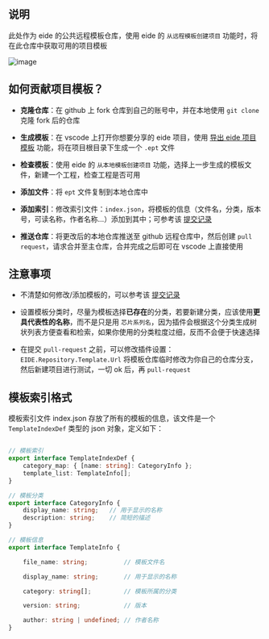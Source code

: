 ## 说明

此处作为 eide 的公共远程模板仓库，使用 eide 的 `从远程模板创建项目` 功能时，将在此仓库中获取可用的项目模板

![image](https://user-images.githubusercontent.com/43022536/165442017-dc7f8377-f533-422d-b56a-bef5c5ef2cd9.png)

## 如何贡献项目模板？

- **克隆仓库**：在 github 上 fork 仓库到自己的账号中，并在本地使用 `git clone` 克隆 fork 后的仓库

- **生成模板**：在 vscode 上打开你想要分享的 eide 项目，使用 [导出 eide 项目模板](https://docs.em-ide.com/#/zh-cn/export_project?id=%e5%af%bc%e5%87%ba-eide-%e6%a8%a1%e6%9d%bf) 功能，将在项目根目录下生成一个 `.ept` 文件

- **检查模板**：使用 eide 的 `从本地模板创建项目` 功能，选择上一步生成的模板文件，新建一个工程，检查工程是否可用

- **添加文件**：将 `ept` 文件复制到本地仓库中

- **添加索引**：修改索引文件：`index.json`，将模板的信息（文件名，分类，版本号，可读名称，作者名称...）添加到其中；可参考该 [提交记录](https://github.com/github0null/eide-templates/pull/1/commits/8994e21c7b0898f228b45649859b6a54eef1566e#diff-7aebb122a6ea8a2749d60cb05b7e103c9eae6e2e85e48d2d6cd9e20b63013975)

- **推送仓库**：将更改后的本地仓库推送至 github 远程仓库中，然后创建 `pull request`，请求合并至主仓库，合并完成之后即可在 vscode 上直接使用

## 注意事项

- 不清楚如何修改/添加模板的，可以参考该 [提交记录](https://github.com/github0null/eide-templates/pull/1/commits/8994e21c7b0898f228b45649859b6a54eef1566e#diff-7aebb122a6ea8a2749d60cb05b7e103c9eae6e2e85e48d2d6cd9e20b63013975)

- 设置模板分类时，尽量为模板选择**已存在**的分类，若要新建分类，应该使用**更具代表性的名称**，而不是只是用 `芯片系列名`，因为插件会根据这个分类生成树状列表方便查看和检索，如果你使用的分类粒度过细，反而不会便于快速选择

- 在提交 `pull-request` 之前，可以修改插件设置：`EIDE.Repository.Template.Url` 将模板仓库临时修改为你自己的仓库分支，然后新建项目进行测试，一切 ok 后，再 `pull-request`

## 模板索引格式

模板索引文件 index.json 存放了所有的模板的信息，该文件是一个 `TemplateIndexDef` 类型的 json 对象，定义如下：

```typescript

// 模板索引
export interface TemplateIndexDef {
    category_map: { [name: string]: CategoryInfo };
    template_list: TemplateInfo[];
}

// 模板分类
export interface CategoryInfo {
    display_name: string;   // 用于显示的名称
    description: string;    // 简短的描述
}

// 模板信息
export interface TemplateInfo {

    file_name: string;          // 模板文件名

    display_name: string;       // 用于显示的名称

    category: string[];         // 模板所属的分类

    version: string;            // 版本

    author: string | undefined; // 作者名称
}

```
